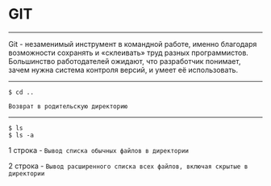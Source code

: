# **GIT**

---

Git - незаменимый инструмент в командной работе, именно благодаря возможности сохранять и «склеивать» труд разных программистов. <br> Большинство работодателей ожидают, что разработчик понимает, зачем нужна система контроля версий, и умеет её использовать.

---

```
$ cd ..
```

`Возврат в родительскую директорию`

---

```
$ ls
$ ls -a
```
1 строка - `Вывод списка обычных файлов в директории`

2 строка - `Вывод расширенного списка всех файлов, включая скрытые в директории`
